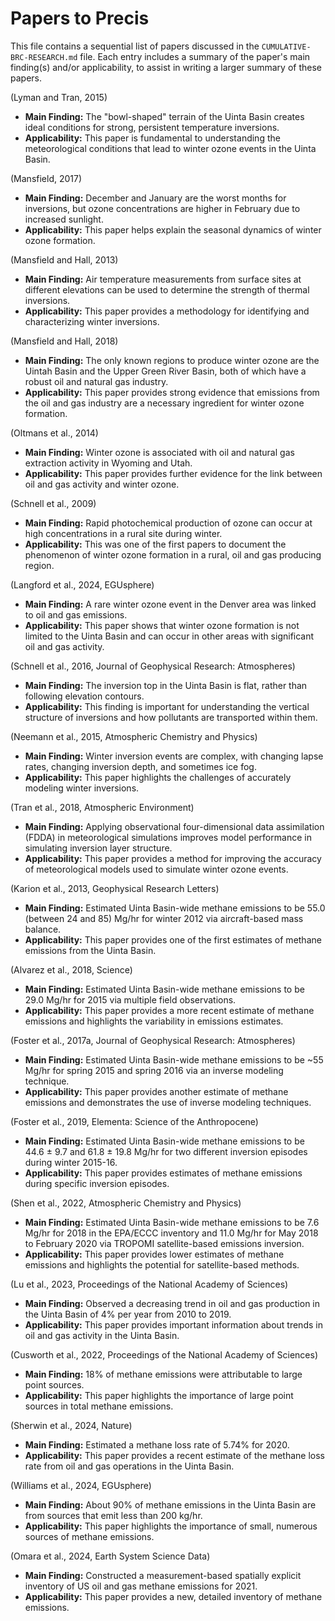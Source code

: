 # Papers to Precis

This file contains a sequential list of papers discussed in the `CUMULATIVE-BRC-RESEARCH.md` file. Each entry includes a summary of the paper's main finding(s) and/or applicability, to assist in writing a larger summary of these papers.

(Lyman and Tran, 2015)

*   **Main Finding:** The "bowl-shaped" terrain of the Uinta Basin creates ideal conditions for strong, persistent temperature inversions.
*   **Applicability:** This paper is fundamental to understanding the meteorological conditions that lead to winter ozone events in the Uinta Basin.

(Mansfield, 2017)

*   **Main Finding:** December and January are the worst months for inversions, but ozone concentrations are higher in February due to increased sunlight.
*   **Applicability:** This paper helps explain the seasonal dynamics of winter ozone formation.

(Mansfield and Hall, 2013)

*   **Main Finding:** Air temperature measurements from surface sites at different elevations can be used to determine the strength of thermal inversions.
*   **Applicability:** This paper provides a methodology for identifying and characterizing winter inversions.

(Mansfield and Hall, 2018)

*   **Main Finding:** The only known regions to produce winter ozone are the Uintah Basin and the Upper Green River Basin, both of which have a robust oil and natural gas industry.
*   **Applicability:** This paper provides strong evidence that emissions from the oil and gas industry are a necessary ingredient for winter ozone formation.

(Oltmans et al., 2014)

*   **Main Finding:** Winter ozone is associated with oil and natural gas extraction activity in Wyoming and Utah.
*   **Applicability:** This paper provides further evidence for the link between oil and gas activity and winter ozone.

(Schnell et al., 2009)

*   **Main Finding:** Rapid photochemical production of ozone can occur at high concentrations in a rural site during winter.
*   **Applicability:** This was one of the first papers to document the phenomenon of winter ozone formation in a rural, oil and gas producing region.

(Langford et al., 2024, EGUsphere)

*   **Main Finding:** A rare winter ozone event in the Denver area was linked to oil and gas emissions.
*   **Applicability:** This paper shows that winter ozone formation is not limited to the Uinta Basin and can occur in other areas with significant oil and gas activity.

(Schnell et al., 2016, Journal of Geophysical Research: Atmospheres)

*   **Main Finding:** The inversion top in the Uinta Basin is flat, rather than following elevation contours.
*   **Applicability:** This finding is important for understanding the vertical structure of inversions and how pollutants are transported within them.

(Neemann et al., 2015, Atmospheric Chemistry and Physics)

*   **Main Finding:** Winter inversion events are complex, with changing lapse rates, changing inversion depth, and sometimes ice fog.
*   **Applicability:** This paper highlights the challenges of accurately modeling winter inversions.

(Tran et al., 2018, Atmospheric Environment)

*   **Main Finding:** Applying observational four-dimensional data assimilation (FDDA) in meteorological simulations improves model performance in simulating inversion layer structure.
*   **Applicability:** This paper provides a method for improving the accuracy of meteorological models used to simulate winter ozone events.

(Karion et al., 2013, Geophysical Research Letters)

*   **Main Finding:** Estimated Uinta Basin-wide methane emissions to be 55.0 (between 24 and 85) Mg/hr for winter 2012 via aircraft-based mass balance.
*   **Applicability:** This paper provides one of the first estimates of methane emissions from the Uinta Basin.

(Alvarez et al., 2018, Science)

*   **Main Finding:** Estimated Uinta Basin-wide methane emissions to be 29.0 Mg/hr for 2015 via multiple field observations.
*   **Applicability:** This paper provides a more recent estimate of methane emissions and highlights the variability in emissions estimates.

(Foster et al., 2017a, Journal of Geophysical Research: Atmospheres)

*   **Main Finding:** Estimated Uinta Basin-wide methane emissions to be ~55 Mg/hr for spring 2015 and spring 2016 via an inverse modeling technique.
*   **Applicability:** This paper provides another estimate of methane emissions and demonstrates the use of inverse modeling techniques.

(Foster et al., 2019, Elementa: Science of the Anthropocene)

*   **Main Finding:** Estimated Uinta Basin-wide methane emissions to be 44.6 ± 9.7 and 61.8 ± 19.8 Mg/hr for two different inversion episodes during winter 2015-16.
*   **Applicability:** This paper provides estimates of methane emissions during specific inversion episodes.

(Shen et al., 2022, Atmospheric Chemistry and Physics)

*   **Main Finding:** Estimated Uinta Basin-wide methane emissions to be 7.6 Mg/hr for 2018 in the EPA/ECCC inventory and 11.0 Mg/hr for May 2018 to February 2020 via TROPOMI satellite-based emissions inversion.
*   **Applicability:** This paper provides lower estimates of methane emissions and highlights the potential for satellite-based methods.

(Lu et al., 2023, Proceedings of the National Academy of Sciences)

*   **Main Finding:** Observed a decreasing trend in oil and gas production in the Uinta Basin of 4% per year from 2010 to 2019.
*   **Applicability:** This paper provides important information about trends in oil and gas activity in the Uinta Basin.

(Cusworth et al., 2022, Proceedings of the National Academy of Sciences)

*   **Main Finding:** 18% of methane emissions were attributable to large point sources.
*   **Applicability:** This paper highlights the importance of large point sources in total methane emissions.

(Sherwin et al., 2024, Nature)

*   **Main Finding:** Estimated a methane loss rate of 5.74% for 2020.
*   **Applicability:** This paper provides a recent estimate of the methane loss rate from oil and gas operations in the Uinta Basin.

(Williams et al., 2024, EGUsphere)

*   **Main Finding:** About 90% of methane emissions in the Uinta Basin are from sources that emit less than 200 kg/hr.
*   **Applicability:** This paper highlights the importance of small, numerous sources of methane emissions.

(Omara et al., 2024, Earth System Science Data)

*   **Main Finding:** Constructed a measurement-based spatially explicit inventory of US oil and gas methane emissions for 2021.
*   **Applicability:** This paper provides a new, detailed inventory of methane emissions.
